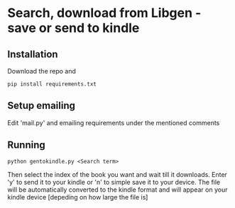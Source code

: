 # Search, download from Libgen - save or send to kindle

## Installation
Download the repo and
```
pip install requirements.txt
```
## Setup emailing
Edit 'mail.py' and emailing requirements under the mentioned comments

## Running
```
python gentokindle.py <Search term>
```
Then select the index of the book you want and wait till it downloads. Enter 'y' to send it to your kindle or 'n' to simple save it to your device. The file will be automatically converted to the kindle format and will appear on your kindle device [depeding on how large the file is]
